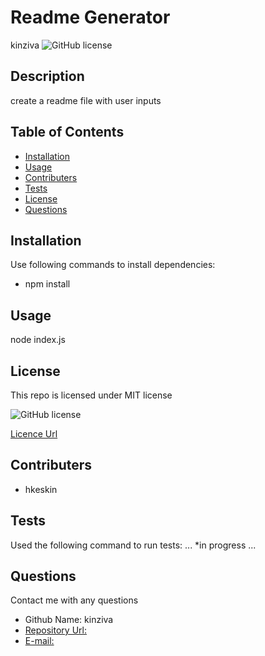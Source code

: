 # Readme Generator
  kinziva
  ![GitHub license](https://img.shields.io/badge/license-MIT-blue.svg)

## Description
create a readme file with user inputs

## Table of Contents
* [Installation](#installation)
* [Usage](#usage)
* [Contributers](#contributers)
* [Tests](#tests)
* [License](#licence)
* [Questions](#questions)

## Installation
Use following commands to install dependencies:
* npm install


## Usage
node index.js

## License
This repo is licensed under MIT  license
 
![GitHub license](https://img.shields.io/badge/license-MIT-blue.svg)

[Licence Url](${data.licenceurl})


## Contributers
* hkeskin

## Tests
Used the following command to run tests:
...
*in progress
...

## Questions
Contact me with any questions
*  Github Name: kinziva
*  [Repository Url:](www.github.com/kinziva)
*  [E-mail:](hk@g.com)

